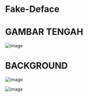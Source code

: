 # Fake-Deface
# GAMBAR TENGAH
![image](https://user-images.githubusercontent.com/73192109/198904125-88e55150-d0b6-44a3-9b00-2ad4ebd7ab59.png)

# BACKGROUND 

![image](https://user-images.githubusercontent.com/73192109/198905258-3b11605d-958a-4a6c-8d19-0008bee363b4.png)

![image](https://user-images.githubusercontent.com/73192109/199658563-8bbfdc78-bf17-4aae-8588-95e2e51a15a4.png)
